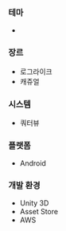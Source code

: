 ### 테마
- 

### 장르
- 로그라이크
- 캐쥬얼

### 시스템
- 쿼터뷰

### 플랫폼
- Android

### 개발 환경
- Unity 3D
- Asset Store
- AWS
